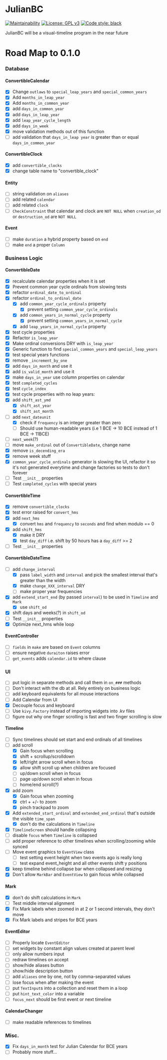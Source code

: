 # JulianBC
[![Maintainability](https://api.codeclimate.com/v1/badges/f8f0b0fd2b59791f4c87/maintainability)](https://codeclimate.com/github/xayhewalo/julianbc/maintainability)
[![License: GPL v3](https://img.shields.io/badge/License-GPLv3-blue.svg)](https://www.gnu.org/licenses/gpl-3.0)
[![Code style: black](https://img.shields.io/badge/code%20style-black-000000.svg)](https://github.com/psf/black)

JulianBC will be a visual-timeline program in the near future

# Road Map to 0.1.0
### Database
#### ConvertibleCalendar
 - [X] Change `outlaws` to `special_leap_years` and `special_common_years`
 - [X] Add `months_in_leap_year`
 - [X] Add `months_in_common_year`
 - [X] add `days_in_common_year`
 - [X] add `days_in_leap_year`
 - [X] add `leap_year_cycle_length`
 - [X] add `days_in_week`
 - [X] move validation methods out of this function
 - [ ] add validation that `days_in_leap year` is greater than or equal `days_in_common_year`
#### ConvertibleClock
- [X] add `convertible_clocks`
- [X] change table name to "convertible_clock"
#### Entity
- [ ] string validation on `aliases`
- [ ] add related `calendar`
- [ ] add related `clock`
- [ ] `CheckConstraint` that calendar and clock are `NOT NULL` when `creation_od` or `destruction_od` are `NOT NULL`
#### Event
- [ ] make `duration` a hybrid property based on `end`
- [ ] make `end` a proper `Column`

### Business Logic
#### ConvertibleDate
- [X] recalculate calendar properties when it is set
- [X] Prevent common year cycle ordinals from slowing tests
- [X] refactor `ordinal_date_to_ordinal`
- [X] refactor `ordinal_to_ordinal_date`
    - [X] add `common_year_cycle_ordinals` property
        - [X] prevent setting `common_year_cycle_ordinals`
    - [X] add `common_years_in_normal_cycle` property
        - [X] prevent setting `common_years_in_normal_cycle`
    - [X] add `leap_years_in_normal_cycle` property
- [X] test cycle properties
- [X] Refactor `is_leap_year`
- [X] Make ordinal conversions DRY with `is_leap_year`
- [X] Generic function to find `special_common_years` and `special_leap_years`
- [X] test special years functions
- [X] remove `_increment_by_one`
- [X] add `days_in_month` and use it
- [X] add `is_valid_month` and use it
- [X] make `days_in_year` use column properties on calendar
- [X] test `completed_cycles`
- [X] test `cycle_index`
- [X] test cycle properties with no leap years:
- [X] add `shift_ast_ymd`
    - [X] `shift_ast_year`
    - [X] `shift_ast_month`
- [ ] add `next_dateunit`
    - [X] check if `frequency` is an integer greater than zero
    - [ ] Should use human-readable years (i.e 1 BCE -> 10 BCE instead of 1 BCE -> 11BCE)
- [ ] `next_week`(?)
- [ ] move `make_ordinal` out of `ConvertibleDate`, change name
- [X] remove `is_decending_era`
- [X] remove week stuff
- [X] `common_year_cycle_ordinals` generator is slowing the UI, refactor it so it's not generated everytime and change factories so tests to don't forever
- [ ] Test `__init__` properties
- [ ] Test `completed_cycles` with special years
#### ConvertibleTime
- [X] remove `convertible_clocks`
- [X] test error raised for `convert_hms`
- [X] add `next_hms`
    - [X] convert `hms` and `frequency` to `seconds` and find when modulo == 0
- [X] add `shift_hms`
    - [X] make it DRY
    - [X] test `day_diff` i.e. shift by 50 hours has a `day_diff` >= 2
- [ ] Test `__init__` properties
#### ConvertibleDateTime
- [ ] add `change_interval`
    - [X] pass `label_width` and `interval` and pick the smallest interval that's greater than the width
    - [X] make `change_XXX_interval` DRY
    - [ ] make proper year frequencies
- [X] add `extend_start_end` (by passed `interval`) to be used in `Timeline` and `Mark`
    - [X] use `shift_od`
- [X] shift days and weeks(?) in `shift_od`
- [ ] Test `__init__` properties
- [X] Optimize next_hms while loop
#### EventController
- [ ] `fields` in `make` are based on `Event` columns
- [ ] ensure negative `duraiton` raises error
- [ ] `get_events` adds `calendar.id` to where clause

### UI
- [ ] put logic in separate methods and call them in `on_###` methods
- [ ] Don't interact with the db at all. Rely entirely on business logic
- [ ] add keyboard equivalents for all mouse interactions
- [ ] Add Calendar from UI
- [X] Decouple focus and keyboard
- [ ] Use `kivy.Factory` instead of importing widgets into .kv files
- [ ] figure out why one finger scrolling is fast and two finger scrolling is slow
#### Timeline
- [ ] Sync timelines should set start and end ordinals of all timelines
- [ ] add scroll
  - [X] Gain focus when scrolling
  - [X] shift + scrollup/scrolldown
  - [X] left/right arrow scroll when in focus
  - [X] allow shift scroll up when children are focused
  - [ ] up/down scroll when in focus
  - [ ] page up/down scroll when in focus
  - [ ] home/end scroll(?)
- [X] add zoom
  - [X] Gain focus when zooming
  - [X] ctrl + +/- to zoom
  - [X] pinch trackpad to zoom
- [X] Add `extended_start_ordinal` and `extended_end_ordinal` that's outside the visible `time_span`
    - [X] don't do the calculations in `Timeline`
- [X] `TimelineScreen` should handle collapsing
- [ ] disable `focus` when `Timeline` is collapsed
- [ ] add proper reference to other timelines when scrolling/zooming while synced
- [ ] Move event graphics to `EventView` class
  - [ ] test setting event height when two events ago is really long
  - [ ] test expand event_height and all other events shift y positions
- [X] keep timeline behind collapse bar when collapsed and resizing
- [X] Don't allow `MarkBar` and `EventView` to gain focus while collapsed
#### Mark
- [X] don't do shift calculations in `Mark`
- [ ] Test middle interval alignment
- [X] Fix Mark labels when zoomed in at 2 or 1 second intervals, they don't move
- [X] Fix Mark labels and stripes for BCE years
#### EventEditor
- [ ] Properly locate `EventEditor`
- [ ] set widgets by constant align values created at parent level
- [ ] only allow numbers input
- [ ] redraw timelines on accept
- [ ] show/hide aliases button
- [ ] show/hide description button
- [ ] add `aliases` one by one, not by comma-separated values
- [ ] lose focus when after making the event
- [ ] put `TextInput`s into a collection and reset them in a loop
- [ ] put `hint_text_color` into a variable
- [ ] `focus_next` should be first event or next timeline
#### CalendarChanger
- [ ] make readable references to timelines

### Misc.
- [X] Fix `days_in_month` test for Julian Calendar for BCE years
- [ ] Probably more stuff...